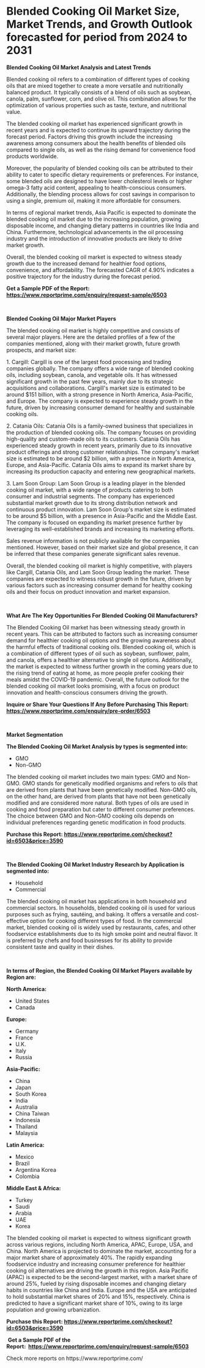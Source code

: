 <p><h1>Blended Cooking Oil Market Size, Market Trends, and Growth Outlook forecasted for period from 2024 to 2031</h1></p><p><strong>Blended Cooking Oil Market Analysis and Latest Trends</strong></p>
<p><p>Blended cooking oil refers to a combination of different types of cooking oils that are mixed together to create a more versatile and nutritionally balanced product. It typically consists of a blend of oils such as soybean, canola, palm, sunflower, corn, and olive oil. This combination allows for the optimization of various properties such as taste, texture, and nutritional value.</p><p>The blended cooking oil market has experienced significant growth in recent years and is expected to continue its upward trajectory during the forecast period. Factors driving this growth include the increasing awareness among consumers about the health benefits of blended oils compared to single oils, as well as the rising demand for convenience food products worldwide.</p><p>Moreover, the popularity of blended cooking oils can be attributed to their ability to cater to specific dietary requirements or preferences. For instance, some blended oils are designed to have lower cholesterol levels or higher omega-3 fatty acid content, appealing to health-conscious consumers. Additionally, the blending process allows for cost savings in comparison to using a single, premium oil, making it more affordable for consumers.</p><p>In terms of regional market trends, Asia Pacific is expected to dominate the blended cooking oil market due to the increasing population, growing disposable income, and changing dietary patterns in countries like India and China. Furthermore, technological advancements in the oil processing industry and the introduction of innovative products are likely to drive market growth.</p><p>Overall, the blended cooking oil market is expected to witness steady growth due to the increased demand for healthier food options, convenience, and affordability. The forecasted CAGR of 4.90% indicates a positive trajectory for the industry during the forecast period.</p></p>
<p><strong>Get a Sample PDF of the Report:&nbsp; <a href="https://www.reportprime.com/enquiry/request-sample/6503">https://www.reportprime.com/enquiry/request-sample/6503</a></strong></p>
<p>&nbsp;</p>
<p><strong>Blended Cooking Oil Major Market Players</strong></p>
<p><p>The blended cooking oil market is highly competitive and consists of several major players. Here are the detailed profiles of a few of the companies mentioned, along with their market growth, future growth prospects, and market size:</p><p>1. Cargill: Cargill is one of the largest food processing and trading companies globally. The company offers a wide range of blended cooking oils, including soybean, canola, and vegetable oils. It has witnessed significant growth in the past few years, mainly due to its strategic acquisitions and collaborations. Cargill's market size is estimated to be around $151 billion, with a strong presence in North America, Asia-Pacific, and Europe. The company is expected to experience steady growth in the future, driven by increasing consumer demand for healthy and sustainable cooking oils.</p><p>2. Catania Oils: Catania Oils is a family-owned business that specializes in the production of blended cooking oils. The company focuses on providing high-quality and custom-made oils to its customers. Catania Oils has experienced steady growth in recent years, primarily due to its innovative product offerings and strong customer relationships. The company's market size is estimated to be around $2 billion, with a presence in North America, Europe, and Asia-Pacific. Catania Oils aims to expand its market share by increasing its production capacity and entering new geographical markets.</p><p>3. Lam Soon Group: Lam Soon Group is a leading player in the blended cooking oil market, with a wide range of products catering to both consumer and industrial segments. The company has experienced substantial market growth due to its strong distribution network and continuous product innovation. Lam Soon Group's market size is estimated to be around $5 billion, with a presence in Asia-Pacific and the Middle East. The company is focused on expanding its market presence further by leveraging its well-established brands and increasing its marketing efforts.</p><p>Sales revenue information is not publicly available for the companies mentioned. However, based on their market size and global presence, it can be inferred that these companies generate significant sales revenue.</p><p>Overall, the blended cooking oil market is highly competitive, with players like Cargill, Catania Oils, and Lam Soon Group leading the market. These companies are expected to witness robust growth in the future, driven by various factors such as increasing consumer demand for healthy cooking oils and their focus on product innovation and market expansion.</p></p>
<p>&nbsp;</p>
<p><strong>What Are The Key Opportunities For Blended Cooking Oil Manufacturers?</strong></p>
<p><p>The Blended Cooking Oil market has been witnessing steady growth in recent years. This can be attributed to factors such as increasing consumer demand for healthier cooking oil options and the growing awareness about the harmful effects of traditional cooking oils. Blended cooking oil, which is a combination of different types of oil such as soybean, sunflower, palm, and canola, offers a healthier alternative to single oil options. Additionally, the market is expected to witness further growth in the coming years due to the rising trend of eating at home, as more people prefer cooking their meals amidst the COVID-19 pandemic. Overall, the future outlook for the blended cooking oil market looks promising, with a focus on product innovation and health-conscious consumers driving the growth.</p></p>
<p><strong>Inquire or Share Your Questions If Any Before Purchasing This Report: <a href="https://www.reportprime.com/enquiry/pre-order/6503">https://www.reportprime.com/enquiry/pre-order/6503</a></strong></p>
<p>&nbsp;</p>
<p><strong>Market Segmentation</strong></p>
<p><strong>The Blended Cooking Oil Market Analysis by types is segmented into:</strong></p>
<p><ul><li>GMO</li><li>Non-GMO</li></ul></p>
<p><p>The blended cooking oil market includes two main types: GMO and Non-GMO. GMO stands for genetically modified organisms and refers to oils that are derived from plants that have been genetically modified. Non-GMO oils, on the other hand, are derived from plants that have not been genetically modified and are considered more natural. Both types of oils are used in cooking and food preparation but cater to different consumer preferences. The choice between GMO and Non-GMO cooking oils depends on individual preferences regarding genetic modification in food products.</p></p>
<p><strong>Purchase this Report:&nbsp;<a href="https://www.reportprime.com/checkout?id=6503&price=3590">https://www.reportprime.com/checkout?id=6503&price=3590</a></strong></p>
<p>&nbsp;</p>
<p><strong>The Blended Cooking Oil Market Industry Research by Application is segmented into:</strong></p>
<p><ul><li>Household</li><li>Commercial</li></ul></p>
<p><p>The blended cooking oil market has applications in both household and commercial sectors. In households, blended cooking oil is used for various purposes such as frying, sautéing, and baking. It offers a versatile and cost-effective option for cooking different types of food. In the commercial market, blended cooking oil is widely used by restaurants, cafes, and other foodservice establishments due to its high smoke point and neutral flavor. It is preferred by chefs and food businesses for its ability to provide consistent taste and quality in their dishes.</p></p>
<p>&nbsp;</p>
<p><strong>In terms of Region, the Blended Cooking Oil Market Players available by Region are:</strong></p>
<p>
    <p> <strong> North America: </strong>
        <ul>
            <li>United States</li>
            <li>Canada</li>
        </ul>
        </p> 
    <p> <strong> Europe: </strong>
        <ul>
            <li>Germany</li>
            <li>France</li>
            <li>U.K.</li>
            <li>Italy</li>
            <li>Russia</li>
        </ul>
        </p> 
    <p> <strong> Asia-Pacific: </strong>
        <ul>
            <li>China</li>
            <li>Japan</li>
            <li>South Korea</li>
            <li>India</li>
            <li>Australia</li>
            <li>China Taiwan</li>
            <li>Indonesia</li>
            <li>Thailand</li>
            <li>Malaysia</li>
        </ul>
        </p> 
    <p> <strong> Latin America: </strong>
        <ul>
            <li>Mexico</li>
            <li>Brazil</li>
            <li>Argentina Korea</li>
            <li>Colombia</li>
        </ul>
        </p> 
    <p> <strong> Middle East & Africa: </strong>
        <ul>
            <li>Turkey</li>
            <li>Saudi</li>
            <li>Arabia</li>
            <li>UAE</li>
            <li>Korea</li>
        </ul>
    </p>
    </p>
<p><p>The blended cooking oil market is expected to witness significant growth across various regions, including North America, APAC, Europe, USA, and China. North America is projected to dominate the market, accounting for a major market share of approximately 40%. The rapidly expanding foodservice industry and increasing consumer preference for healthier cooking oil alternatives are driving the growth in this region. Asia Pacific (APAC) is expected to be the second-largest market, with a market share of around 25%, fueled by rising disposable incomes and changing dietary habits in countries like China and India. Europe and the USA are anticipated to hold substantial market shares of 20% and 15%, respectively. China is predicted to have a significant market share of 10%, owing to its large population and growing urbanization.</p></p>
<p><strong>Purchase this Report: <a href="https://www.reportprime.com/checkout?id=6503&price=3590">https://www.reportprime.com/checkout?id=6503&price=3590</a></strong></p>
<p>&nbsp;<strong>Get a Sample PDF of the Report:&nbsp;&nbsp;<a href="https://www.reportprime.com/enquiry/request-sample/6503">https://www.reportprime.com/enquiry/request-sample/6503</a></strong></p>
<p><strong></strong></p>
<p>Check more reports on https://www.reportprime.com/</p>